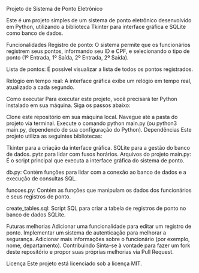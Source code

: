 Projeto de Sistema de Ponto Eletrônico

Este é um projeto simples de um sistema de ponto eletrônico desenvolvido em Python, utilizando a biblioteca Tkinter para interface gráfica e SQLite como banco de dados.

Funcionalidades
Registro de ponto: O sistema permite que os funcionários registrem seus pontos, informando seu ID e CPF, e selecionando o tipo de ponto (1º Entrada, 1º Saída, 2º Entrada, 2º Saída).

Lista de pontos: É possível visualizar a lista de todos os pontos registrados.

Relógio em tempo real: A interface gráfica exibe um relógio em tempo real, atualizado a cada segundo.

Como executar
Para executar este projeto, você precisará ter Python instalado em sua máquina. Siga os passos abaixo:

Clone este repositório em sua máquina local.
Navegue até a pasta do projeto via terminal.
Execute o comando python main.py (ou python3 main.py, dependendo de sua configuração do Python).
Dependências
Este projeto utiliza as seguintes bibliotecas:

Tkinter para a criação da interface gráfica.
SQLite para a gestão do banco de dados.
pytz para lidar com fusos horários.
Arquivos do projeto
main.py: É o script principal que executa a interface gráfica do sistema de ponto.

db.py: Contém funções para lidar com a conexão ao banco de dados e a execução de consultas SQL.

funcoes.py: Contém as funções que manipulam os dados dos funcionários e seus registros de ponto.

create_tables.sql: Script SQL para criar a tabela de registros de ponto no banco de dados SQLite.

Futuras melhorias
Adicionar uma funcionalidade para editar um registro de ponto.
Implementar um sistema de autenticação para melhorar a segurança.
Adicionar mais informações sobre o funcionário (por exemplo, nome, departamento).
Contribuindo
Sinta-se à vontade para fazer um fork deste repositório e propor suas próprias melhorias via Pull Request.

Licença
Este projeto está licenciado sob a licença MIT.
